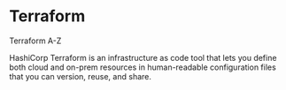 # Terraform
Terraform A-Z

HashiCorp Terraform is an infrastructure as code tool that lets you define both cloud and on-prem resources in human-readable configuration files that you can version, reuse, and share.

